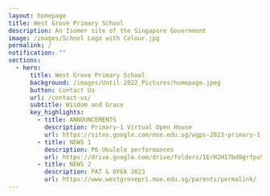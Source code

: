 ```yaml
---
layout: homepage
title: West Grove Primary School
description: An Isomer site of the Singapore Government
image: /images/School Logo with Colour.jpg
permalink: /
notification: ""
sections:
  - hero:
      title: West Grove Primary School
      background: /images/Until 2022_Pictures/homepage.jpeg
      button: Contact Us
      url: /contact-us/
      subtitle: Wisdom and Grace
      key_highlights:
        - title: ANNOUNCEMENTS
          description: Primary-1 Virtual Open House
          url: https://sites.google.com/moe.edu.sg/wgps-2023-primary-1-virtual-op/home
        - title: NEWS 1
          description: P6 Ukulele performances
          url: https://drive.google.com/drive/folders/1ErH2H17bdBgrfpu9lkPzAxbT87NVEXwo?usp=share_link
        - title: NEWS 2
          description: PAT & OYEA 2023
          url: https://www.westgrovepri.moe.edu.sg/parents/permalink/
---
```


